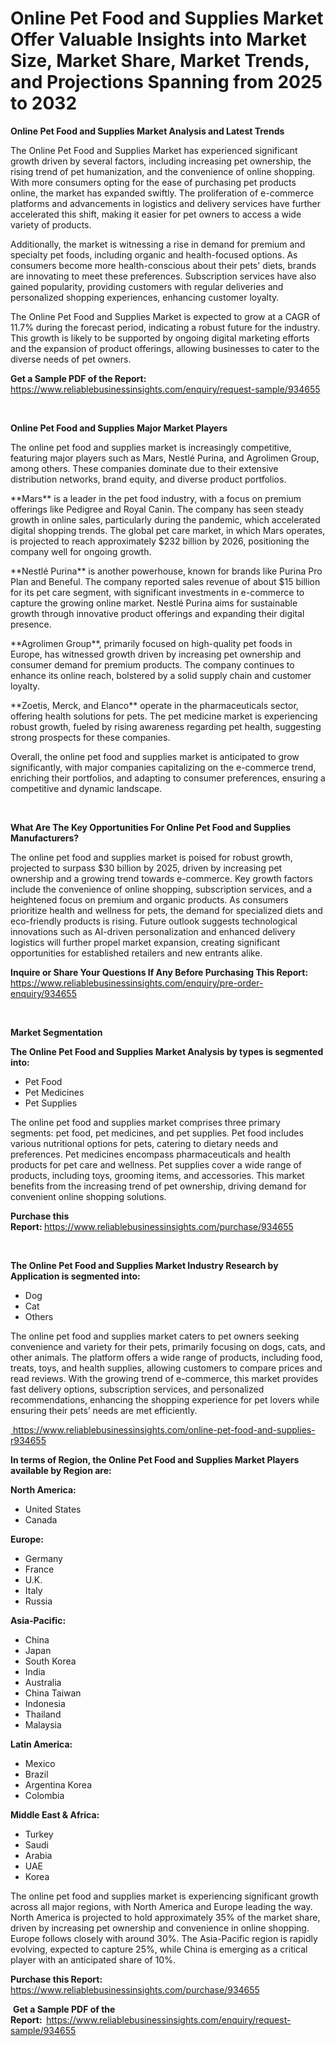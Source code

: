<p><h1>Online Pet Food and Supplies Market Offer Valuable Insights into Market Size, Market Share, Market Trends, and Projections Spanning from 2025 to 2032</h1></p><p><strong>Online Pet Food and Supplies Market Analysis and Latest Trends</strong></p>
<p><p>The Online Pet Food and Supplies Market has experienced significant growth driven by several factors, including increasing pet ownership, the rising trend of pet humanization, and the convenience of online shopping. With more consumers opting for the ease of purchasing pet products online, the market has expanded swiftly. The proliferation of e-commerce platforms and advancements in logistics and delivery services have further accelerated this shift, making it easier for pet owners to access a wide variety of products.</p><p>Additionally, the market is witnessing a rise in demand for premium and specialty pet foods, including organic and health-focused options. As consumers become more health-conscious about their pets' diets, brands are innovating to meet these preferences. Subscription services have also gained popularity, providing customers with regular deliveries and personalized shopping experiences, enhancing customer loyalty.</p><p>The Online Pet Food and Supplies Market is expected to grow at a CAGR of 11.7% during the forecast period, indicating a robust future for the industry. This growth is likely to be supported by ongoing digital marketing efforts and the expansion of product offerings, allowing businesses to cater to the diverse needs of pet owners.</p></p>
<p><strong>Get a Sample PDF of the Report:&nbsp;</strong> <a href="https://www.reliablebusinessinsights.com/enquiry/request-sample/934655?utm_campaign=2440&utm_medium=2&utm_source=Github&utm_content=ia&utm_term=18042025&utm_id=online-pet-food-and-supplies">https://www.reliablebusinessinsights.com/enquiry/request-sample/934655</a></p>
<p>&nbsp;</p>
<p><strong>Online Pet Food and Supplies Major Market Players</strong></p>
<p><p>The online pet food and supplies market is increasingly competitive, featuring major players such as Mars, Nestlé Purina, and Agrolimen Group, among others. These companies dominate due to their extensive distribution networks, brand equity, and diverse product portfolios.</p><p>**Mars** is a leader in the pet food industry, with a focus on premium offerings like Pedigree and Royal Canin. The company has seen steady growth in online sales, particularly during the pandemic, which accelerated digital shopping trends. The global pet care market, in which Mars operates, is projected to reach approximately $232 billion by 2026, positioning the company well for ongoing growth.</p><p>**Nestlé Purina** is another powerhouse, known for brands like Purina Pro Plan and Beneful. The company reported sales revenue of about $15 billion for its pet care segment, with significant investments in e-commerce to capture the growing online market. Nestlé Purina aims for sustainable growth through innovative product offerings and expanding their digital presence.</p><p>**Agrolimen Group**, primarily focused on high-quality pet foods in Europe, has witnessed growth driven by increasing pet ownership and consumer demand for premium products. The company continues to enhance its online reach, bolstered by a solid supply chain and customer loyalty.</p><p>**Zoetis, Merck, and Elanco** operate in the pharmaceuticals sector, offering health solutions for pets. The pet medicine market is experiencing robust growth, fueled by rising awareness regarding pet health, suggesting strong prospects for these companies.</p><p>Overall, the online pet food and supplies market is anticipated to grow significantly, with major companies capitalizing on the e-commerce trend, enriching their portfolios, and adapting to consumer preferences, ensuring a competitive and dynamic landscape.</p></p>
<p>&nbsp;</p>
<p><strong>What Are The Key Opportunities For Online Pet Food and Supplies Manufacturers?</strong></p>
<p><p>The online pet food and supplies market is poised for robust growth, projected to surpass $30 billion by 2025, driven by increasing pet ownership and a growing trend towards e-commerce. Key growth factors include the convenience of online shopping, subscription services, and a heightened focus on premium and organic products. As consumers prioritize health and wellness for pets, the demand for specialized diets and eco-friendly products is rising. Future outlook suggests technological innovations such as AI-driven personalization and enhanced delivery logistics will further propel market expansion, creating significant opportunities for established retailers and new entrants alike.</p></p>
<p><strong>Inquire or Share Your Questions If Any Before Purchasing This Report:</strong> <a href="https://www.reliablebusinessinsights.com/enquiry/pre-order-enquiry/934655?utm_campaign=2440&utm_medium=2&utm_source=Github&utm_content=ia&utm_term=18042025&utm_id=online-pet-food-and-supplies">https://www.reliablebusinessinsights.com/enquiry/pre-order-enquiry/934655</a></p>
<p>&nbsp;</p>
<p><strong>Market Segmentation</strong></p>
<p><strong>The Online Pet Food and Supplies Market Analysis by types is segmented into:</strong></p>
<p><ul><li>Pet Food</li><li>Pet Medicines</li><li>Pet Supplies</li></ul></p>
<p><p>The online pet food and supplies market comprises three primary segments: pet food, pet medicines, and pet supplies. Pet food includes various nutritional options for pets, catering to dietary needs and preferences. Pet medicines encompass pharmaceuticals and health products for pet care and wellness. Pet supplies cover a wide range of products, including toys, grooming items, and accessories. This market benefits from the increasing trend of pet ownership, driving demand for convenient online shopping solutions.</p></p>
<p><strong>Purchase this Report:&nbsp;</strong><a href="https://www.reliablebusinessinsights.com/purchase/934655?utm_campaign=2440&utm_medium=2&utm_source=Github&utm_content=ia&utm_term=18042025&utm_id=online-pet-food-and-supplies">https://www.reliablebusinessinsights.com/purchase/934655</a></p>
<p>&nbsp;</p>
<p><strong>The Online Pet Food and Supplies Market Industry Research by Application is segmented into:</strong></p>
<p><ul><li>Dog</li><li>Cat</li><li>Others</li></ul></p>
<p><p>The online pet food and supplies market caters to pet owners seeking convenience and variety for their pets, primarily focusing on dogs, cats, and other animals. The platform offers a wide range of products, including food, treats, toys, and health supplies, allowing customers to compare prices and read reviews. With the growing trend of e-commerce, this market provides fast delivery options, subscription services, and personalized recommendations, enhancing the shopping experience for pet lovers while ensuring their pets’ needs are met efficiently.</p></p>
<p><a href="https://www.reliablebusinessinsights.com/online-pet-food-and-supplies-r934655?utm_campaign=2440&utm_medium=2&utm_source=Github&utm_content=ia&utm_term=18042025&utm_id=online-pet-food-and-supplies">&nbsp;https://www.reliablebusinessinsights.com/online-pet-food-and-supplies-r934655</a></p>
<p><strong>In terms of Region, the Online Pet Food and Supplies Market Players available by Region are:</strong></p>
<p>
    <p> <strong> North America: </strong>
        <ul>
            <li>United States</li>
            <li>Canada</li>
        </ul>
        </p> 
    <p> <strong> Europe: </strong>
        <ul>
            <li>Germany</li>
            <li>France</li>
            <li>U.K.</li>
            <li>Italy</li>
            <li>Russia</li>
        </ul>
        </p> 
    <p> <strong> Asia-Pacific: </strong>
        <ul>
            <li>China</li>
            <li>Japan</li>
            <li>South Korea</li>
            <li>India</li>
            <li>Australia</li>
            <li>China Taiwan</li>
            <li>Indonesia</li>
            <li>Thailand</li>
            <li>Malaysia</li>
        </ul>
        </p> 
    <p> <strong> Latin America: </strong>
        <ul>
            <li>Mexico</li>
            <li>Brazil</li>
            <li>Argentina Korea</li>
            <li>Colombia</li>
        </ul>
        </p> 
    <p> <strong> Middle East & Africa: </strong>
        <ul>
            <li>Turkey</li>
            <li>Saudi</li>
            <li>Arabia</li>
            <li>UAE</li>
            <li>Korea</li>
        </ul>
    </p>
    </p>
<p><p>The online pet food and supplies market is experiencing significant growth across all major regions, with North America and Europe leading the way. North America is projected to hold approximately 35% of the market share, driven by increasing pet ownership and convenience in online shopping. Europe follows closely with around 30%. The Asia-Pacific region is rapidly evolving, expected to capture 25%, while China is emerging as a critical player with an anticipated share of 10%.</p></p>
<p><strong>Purchase this Report: </strong><a href="https://www.reliablebusinessinsights.com/purchase/934655?utm_campaign=2440&utm_medium=2&utm_source=Github&utm_content=ia&utm_term=18042025&utm_id=online-pet-food-and-supplies">https://www.reliablebusinessinsights.com/purchase/934655</a></p>
<p>&nbsp;<strong>Get a Sample PDF of the Report:&nbsp;&nbsp;</strong><a href="https://www.reliablebusinessinsights.com/enquiry/request-sample/934655?utm_campaign=2440&utm_medium=2&utm_source=Github&utm_content=ia&utm_term=18042025&utm_id=online-pet-food-and-supplies">https://www.reliablebusinessinsights.com/enquiry/request-sample/934655</a></p>
<p><strong></strong></p>
<p><p></p><p></p><p></p></p>